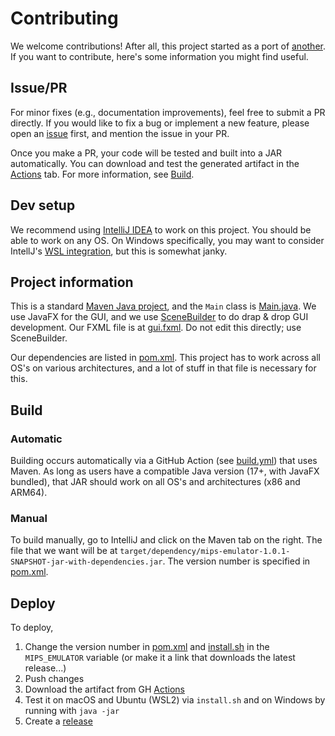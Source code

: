 # Contributing

We welcome contributions! After all, this project started as a port of [another](https://github.com/jordanel/mips-emulator). If you want to contribute, here's some information you might find useful.

## Issue/PR

For minor fixes (e.g., documentation improvements), feel free to submit a PR directly. If you would like to fix a bug or implement a new feature, please open an [issue](https://github.com/madiali/mips-emulator/issues/new/choose) first, and mention the issue in your PR.

Once you make a PR, your code will be tested and built into a JAR automatically. You can download and test the generated artifact in the [Actions](https://github.com/madiali/mips-emulator/actions) tab. For more information, see [Build](#build).

## Dev setup

We recommend using [IntelliJ IDEA](https://www.jetbrains.com/idea/) to work on this project. You should be able to work on any OS. On Windows specifically, you may want to consider IntellJ's [WSL integration](https://www.jetbrains.com/help/idea/how-to-use-wsl-development-environment-in-product.html), but this is somewhat janky.

## Project information

This is a standard [Maven Java project](https://maven.apache.org/), and the `Main` class is [Main.java](../src/main/java/com/comp541/Main.java). We use JavaFX for the GUI, and we use [SceneBuilder](https://gluonhq.com/products/scene-builder/) to do drap & drop GUI development. Our FXML file is at [gui.fxml](../src/main/resources/com/comp541/fxml/gui.fxml). Do not edit this directly; use SceneBuilder.

Our dependencies are listed in [pom.xml](../pom.xml). This project has to work across all OS's on various architectures, and a lot of stuff in that file is necessary for this.

## Build

### Automatic

Building occurs automatically via a GitHub Action (see [build.yml](workflows/build.yml)) that uses Maven. As long as users have a compatible Java version (17+, with JavaFX bundled), that JAR should work on all OS's and architectures (x86 and ARM64).

### Manual

To build manually, go to IntelliJ and click on the Maven tab on the right. The file that we want will be at `target/dependency/mips-emulator-1.0.1-SNAPSHOT-jar-with-dependencies.jar`. The version number is specified in [pom.xml](../pom.xml).

## Deploy

To deploy,

1. Change the version number in [pom.xml](../pom.xml) and [install.sh](../src/main/sh/install.sh) in the `MIPS_EMULATOR` variable (or make it a link that downloads the latest release...)
2. Push changes
3. Download the artifact from GH [Actions](https://github.com/madiali/mips-emulator/actions)
4. Test it on macOS and Ubuntu (WSL2) via `install.sh` and on Windows by running with `java -jar`
5. Create a [release](https://github.com/madiali/mips-emulator/releases)
